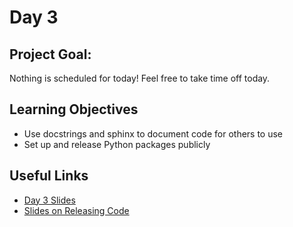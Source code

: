 
# Day 3

## Project Goal:

Nothing is scheduled for today! Feel free to take time off today. 

## Learning Objectives

  * Use docstrings and sphinx to document code for others to use
  * Set up and release Python packages publicly

## Useful Links

  * [Day 3 Slides](https://docs.google.com/presentation/d/1ACnLzSlyPDqaaZdQPo1QtahW8yQ3hz9aYhAND35t8Mc/edit?usp=sharing)
  * [Slides on Releasing Code](https://docs.google.com/presentation/d/1qnnxWluK9fi96aptvhIvfCTAriC3Q_KhIaBtJPZvoro/edit?usp=sharing)
